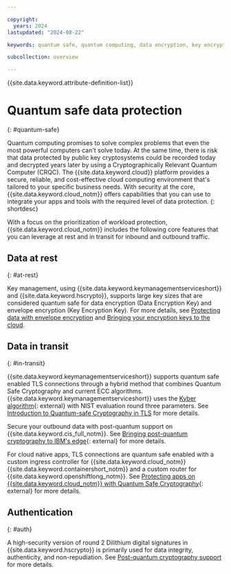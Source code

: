 ```yaml
---

copyright:
  years: 2024
lastupdated: "2024-08-22"

keywords: quantum safe, quantum computing, data encryption, key encryption, data at rest, data in transit, cryptography

subcollection: overview

---
```


{{site.data.keyword.attribute-definition-list}}

# Quantum safe data protection
{: #quantum-safe}

Quantum computing promises to solve complex problems that even the most powerful computers can't solve today. At the same time, there is risk that data protected by public key cryptosystems could be recorded today and decrypted years later by using a Cryptographically Relevant Quantum Computer (CRQC). The {{site.data.keyword.cloud}} platform provides a secure, reliable, and cost-effective cloud computing environment that's tailored to your specific business needs. With security at the core, {{site.data.keyword.cloud_notm}} offers capabilities that you can use to integrate your apps and tools with the required level of data protection.
{: shortdesc}

With a focus on the prioritization of workload protection, {{site.data.keyword.cloud_notm}} includes the following core features that you can leverage at rest and in transit for inbound and outbound traffic.

## Data at rest
{: #at-rest}

Key management, using {{site.data.keyword.keymanagementserviceshort}} and {{site.data.keyword.hscrypto}}, supports large key sizes that are considered quantum safe for data encryption (Data Encryption Key) and envelope encryption (Key Encryption Key). For more details, see [Protecting data with envelope encryption](/docs/key-protect?topic=key-protect-envelope-encryption) and [Bringing your encryption keys to the cloud](/docs/hs-crypto?topic=hs-crypto-importing-keys).

## Data in transit
{: #in-transit}

{{site.data.keyword.keymanagementserviceshort}} supports quantum safe enabled TLS connections through a hybrid method that combines Quantum Safe Cryptography and current ECC algorithms. {{site.data.keyword.keymanagementserviceshort}} uses the [Kyber algorithm](https://pq-crystals.org/kyber/index.shtml){: external} with NIST evaluation round three parameters. See [Introduction to Quantum-safe Cryptography in TLS](/docs/key-protect?topic=key-protect-quantum-safe-cryptography-tls-introduction) for more details.

Secure your outbound data with post-quantum support on {{site.data.keyword.cis_full_notm}}. See [Bringing post-quantum cryptography to IBM's edge](https://community.ibm.com/community/user/cloud/blogs/kevin-schroeder/2024/07/24/ibm-edge-post-quantum){: external} for more details. 

For cloud native apps, TLS connections are quantum safe enabled with a custom ingress controller for {{site.data.keyword.cloud_notm}} {{site.data.keyword.containershort_notm}} and a custom router for {{site.data.keyword.openshiftlong_notm}}. See [Protecting apps on {{site.data.keyword.cloud_notm}} with Quantum Safe Cryptography](https://www.ibm.com/blog/protecting-apps-on-ibm-cloud-with-quantum-safe-cryptography/){: external} for more details. 

## Authentication
{: #auth}

A high-security version of round 2 Dilithium digital signatures in {{site.data.keyword.hscrypto}} is primarily used for data integrity, authenticity, and non-repudiation. See [Post-quantum cryptography support](/docs/hs-crypto?topic=hs-crypto-what-new#hs-crypto-8june2022) for more details. 
